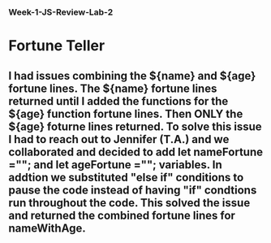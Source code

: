 ### Week-1-JS-Review-Lab-2

# Fortune Teller

## I had issues combining the ${name} and  ${age} fortune lines. The ${name} fortune lines returned until I added the functions for the ${age} function fortune lines. Then ONLY the ${age} foturne lines returned. To solve this issue I had to reach out to Jennifer (T.A.) and we collaborated and decided to add let nameFortune =""; and  let ageFortune =""; variables. In addtion we substituted "else if" conditions to pause the code instead of having "if" condtions run throughout the code. This solved the issue and returned the combined fortune lines for nameWithAge.
    